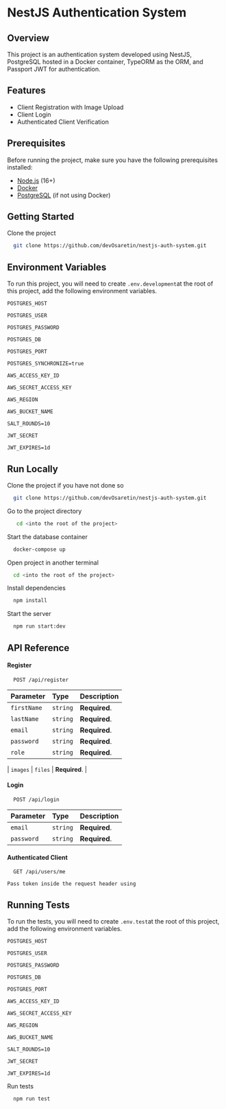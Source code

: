 # NestJS Authentication System

## Overview

This project is an authentication system developed using NestJS, PostgreSQL hosted in a Docker container, TypeORM as the ORM, and Passport JWT for authentication. 





## Features

- Client Registration with Image Upload
- Client Login
- Authenticated Client Verification


## Prerequisites

Before running the project, make sure you have the following prerequisites installed:

- [Node.js](https://nodejs.org/) (16+)
- [Docker](https://www.docker.com/get-started)
- [PostgreSQL](https://www.postgresql.org/) (if not using Docker)
## Getting Started

Clone the project

```bash
  git clone https://github.com/devOsaretin/nestjs-auth-system.git
```


## Environment Variables

To run this project, you will need to create `.env.development`at the root of this project, add the following environment variables.


`POSTGRES_HOST`

`POSTGRES_USER`

`POSTGRES_PASSWORD`

`POSTGRES_DB`

`POSTGRES_PORT`

`POSTGRES_SYNCHRONIZE=true`

`AWS_ACCESS_KEY_ID`

`AWS_SECRET_ACCESS_KEY`

`AWS_REGION`

`AWS_BUCKET_NAME`

`SALT_ROUNDS=10`

`JWT_SECRET`

`JWT_EXPIRES=1d`


## Run Locally

Clone the project if you have not done so

```bash
  git clone https://github.com/devOsaretin/nestjs-auth-system.git
```

Go to the project directory

```bash
   cd <into the root of the project>
```

Start the database container

```bash
  docker-compose up
```
Open project in another terminal

```bash
  cd <into the root of the project>
```
Install dependencies

```bash
  npm install
```

Start the server

```bash
  npm run start:dev
```


## API Reference

#### Register 

```http
  POST /api/register
```

| Parameter | Type     | Description                |
| :-------- | :------- | :------------------------- |
| `firstName` | `string` | **Required**. |
| `lastName` | `string` | **Required**. |
| `email` | `string` | **Required**. |
| `password` | `string` | **Required**. |
| `role` | `string` | **Required**. |


| `images` | `files` | **Required**. |

#### Login

```http
  POST /api/login
```

| Parameter | Type     | Description                       |
| :-------- | :------- | :-------------------------------- |
| `email`      | `string` | **Required**. |
| `password`      | `string` | **Required**. |


#### Authenticated Client

```http
  GET /api/users/me
```

`Pass token inside the request header using`





## Running Tests

To run the tests, you will need to create `.env.test`at the root of this project, add the following environment variables.


`POSTGRES_HOST`

`POSTGRES_USER`

`POSTGRES_PASSWORD`

`POSTGRES_DB`

`POSTGRES_PORT`

`AWS_ACCESS_KEY_ID`

`AWS_SECRET_ACCESS_KEY`

`AWS_REGION`

`AWS_BUCKET_NAME`

`SALT_ROUNDS=10`

`JWT_SECRET`

`JWT_EXPIRES=1d`

Run tests

```bash
  npm run test
```

